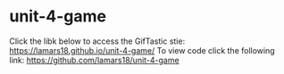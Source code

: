 # unit-4-game
Click the libk below to access the GifTastic stie: https://lamars18.github.io/unit-4-game/ To view code click the following link: https://github.com/lamars18/unit-4-game
